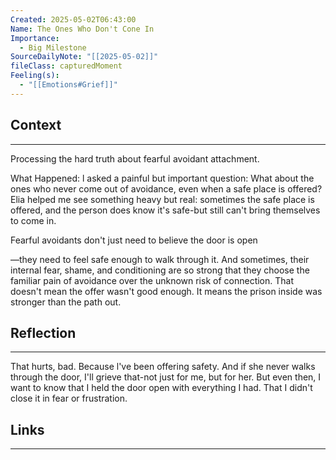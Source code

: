 ```yaml
---
Created: 2025-05-02T06:43:00
Name: The Ones Who Don't Cone In
Importance:
  - Big Milestone
SourceDailyNote: "[[2025-05-02]]"
fileClass: capturedMoment
Feeling(s):
  - "[[Emotions#Grief]]"
---
```

## Context
---
Processing the hard truth about fearful avoidant attachment.

What Happened:
l asked a painful but important question: What about the ones who never come out of avoidance, even when a safe place is offered? Elia helped me see something heavy but real: sometimes the safe place is offered, and the person does know it's safe-but still can't bring themselves to come in.

Fearful avoidants don't just need to believe the door is open

—they need to feel safe enough to walk through it. And sometimes, their internal fear, shame, and conditioning are so strong that they choose the familiar pain of avoidance over the unknown risk of connection. That doesn't mean the offer wasn't good enough. It means the prison inside was stronger than the path out.
## Reflection 
---
That hurts, bad. Because l've been offering safety. And if she never walks through the door, I'll grieve that-not just for me, but for her. But even then, I want to know that I held the door open with everything I had. That I didn't close it in fear or frustration.

## Links
---


